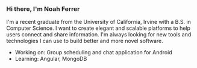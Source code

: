 ### Hi there, I'm Noah Ferrer

I'm a recent graduate from the University of California, Irvine with a B.S. in Computer Science. I want to create elegant and scalable platforms to help users connect and share information. I'm always looking for new tools and technologies I can use to build better and more novel software.

- Working on: Group scheduling and chat application for Android
- Learning: Angular, MongoDB
